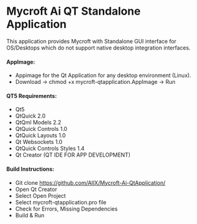 # Mycroft Ai QT Standalone Application
This application provides Mycroft with Standalone GUI interface for OS/Desktops which do not support native desktop integration interfaces.

#### AppImage:
* Appimage for the Qt Application for any desktop environment (Linux).
* Download -> chmod +x mycroft-qtapplication.AppImage -> Run

#### QT5 Requirements:
* Qt5
* QtQuick 2.0
* QtQml Models 2.2
* QtQuick Controls 1.0
* QtQuick Layouts 1.0
* Qt Websockets 1.0
* QtQuick Controls Styles 1.4
* Qt Creator (QT IDE FOR APP DEVELOPMENT)

#### Build Instructions:
- Git clone https://github.com/AIIX/Mycroft-Ai-QtApplication/
- Open Qt Creator
- Select Open Project
- Select mycroft-qtapplication.pro file 
- Check for Errors, Missing Dependencies
- Build & Run
